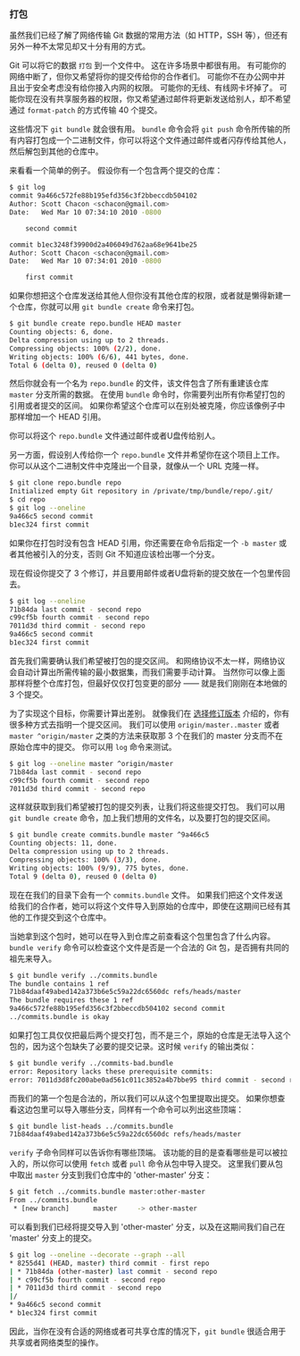 ### 打包

虽然我们已经了解了网络传输 Git 数据的常用方法（如 HTTP，SSH 等），但还有另外一种不太常见却又十分有用的方式。

Git 可以将它的数据 `打包` 到一个文件中。
这在许多场景中都很有用。
有可能你的网络中断了，但你又希望将你的提交传给你的合作者们。
可能你不在办公网中并且出于安全考虑没有给你接入内网的权限。
可能你的无线、有线网卡坏掉了。
可能你现在没有共享服务器的权限，你又希望通过邮件将更新发送给别人，却不希望通过 `format-patch` 的方式传输 40 个提交。

这些情况下 `git bundle` 就会很有用。
`bundle` 命令会将 `git push` 命令所传输的所有内容打包成一个二进制文件，你可以将这个文件通过邮件或者闪存传给其他人，然后解包到其他的仓库中。

来看看一个简单的例子。
假设你有一个包含两个提交的仓库：

```bash
$ git log
commit 9a466c572fe88b195efd356c3f2bbeccdb504102
Author: Scott Chacon <schacon@gmail.com>
Date:   Wed Mar 10 07:34:10 2010 -0800

    second commit

commit b1ec3248f39900d2a406049d762aa68e9641be25
Author: Scott Chacon <schacon@gmail.com>
Date:   Wed Mar 10 07:34:01 2010 -0800

    first commit
```

如果你想把这个仓库发送给其他人但你没有其他仓库的权限，或者就是懒得新建一个仓库，你就可以用 `git bundle create` 命令来打包。

```bash
$ git bundle create repo.bundle HEAD master
Counting objects: 6, done.
Delta compression using up to 2 threads.
Compressing objects: 100% (2/2), done.
Writing objects: 100% (6/6), 441 bytes, done.
Total 6 (delta 0), reused 0 (delta 0)
```

然后你就会有一个名为 `repo.bundle` 的文件，该文件包含了所有重建该仓库 `master` 分支所需的数据。
在使用 `bundle` 命令时，你需要列出所有你希望打包的引用或者提交的区间。
如果你希望这个仓库可以在别处被克隆，你应该像例子中那样增加一个 HEAD 引用。

你可以将这个 `repo.bundle` 文件通过邮件或者U盘传给别人。

另一方面，假设别人传给你一个 `repo.bundle` 文件并希望你在这个项目上工作。
你可以从这个二进制文件中克隆出一个目录，就像从一个 URL 克隆一样。

```bash
$ git clone repo.bundle repo
Initialized empty Git repository in /private/tmp/bundle/repo/.git/
$ cd repo
$ git log --oneline
9a466c5 second commit
b1ec324 first commit
```

如果你在打包时没有包含 HEAD 引用，你还需要在命令后指定一个 `-b master` 或者其他被引入的分支，否则 Git 不知道应该检出哪一个分支。

现在假设你提交了 3 个修订，并且要用邮件或者U盘将新的提交放在一个包里传回去。

```bash
$ git log --oneline
71b84da last commit - second repo
c99cf5b fourth commit - second repo
7011d3d third commit - second repo
9a466c5 second commit
b1ec324 first commit
```

首先我们需要确认我们希望被打包的提交区间。
和网络协议不太一样，网络协议会自动计算出所需传输的最小数据集，而我们需要手动计算。
当然你可以像上面那样将整个仓库打包，但最好仅仅打包变更的部分 —— 就是我们刚刚在本地做的 3 个提交。

为了实现这个目标，你需要计算出差别。
就像我们在 [选择修订版本](07-git-tools/sections/revision-selection.md) 介绍的，你有很多种方式去指明一个提交区间。
我们可以使用 `origin/master..master` 或者 `master ^origin/master` 之类的方法来获取那 3 个在我们的 master 分支而不在原始仓库中的提交。
你可以用 `log` 命令来测试。

```bash
$ git log --oneline master ^origin/master
71b84da last commit - second repo
c99cf5b fourth commit - second repo
7011d3d third commit - second repo
```

这样就获取到我们希望被打包的提交列表，让我们将这些提交打包。
我们可以用 `git bundle create` 命令，加上我们想用的文件名，以及要打包的提交区间。

```bash
$ git bundle create commits.bundle master ^9a466c5
Counting objects: 11, done.
Delta compression using up to 2 threads.
Compressing objects: 100% (3/3), done.
Writing objects: 100% (9/9), 775 bytes, done.
Total 9 (delta 0), reused 0 (delta 0)
```

现在在我们的目录下会有一个 `commits.bundle` 文件。
如果我们把这个文件发送给我们的合作者，她可以将这个文件导入到原始的仓库中，即使在这期间已经有其他的工作提交到这个仓库中。

当她拿到这个包时，她可以在导入到仓库之前查看这个包里包含了什么内容。
`bundle verify` 命令可以检查这个文件是否是一个合法的 Git 包，是否拥有共同的祖先来导入。

```bash
$ git bundle verify ../commits.bundle
The bundle contains 1 ref
71b84daaf49abed142a373b6e5c59a22dc6560dc refs/heads/master
The bundle requires these 1 ref
9a466c572fe88b195efd356c3f2bbeccdb504102 second commit
../commits.bundle is okay
```

如果打包工具仅仅把最后两个提交打包，而不是三个，原始的仓库是无法导入这个包的，因为这个包缺失了必要的提交记录。这时候 `verify` 的输出类似：

```bash
$ git bundle verify ../commits-bad.bundle
error: Repository lacks these prerequisite commits:
error: 7011d3d8fc200abe0ad561c011c3852a4b7bbe95 third commit - second repo
```

而我们的第一个包是合法的，所以我们可以从这个包里提取出提交。
如果你想查看这边包里可以导入哪些分支，同样有一个命令可以列出这些顶端：

```bash
$ git bundle list-heads ../commits.bundle
71b84daaf49abed142a373b6e5c59a22dc6560dc refs/heads/master
```

`verify` 子命令同样可以告诉你有哪些顶端。
该功能的目的是查看哪些是可以被拉入的，所以你可以使用 `fetch` 或者 `pull` 命令从包中导入提交。
这里我们要从包中取出 `master` 分支到我们仓库中的 'other-master' 分支：

```bash
$ git fetch ../commits.bundle master:other-master
From ../commits.bundle
 * [new branch]      master     -> other-master
```

可以看到我们已经将提交导入到 'other-master' 分支，以及在这期间我们自己在 'master' 分支上的提交。

```bash
$ git log --oneline --decorate --graph --all
* 8255d41 (HEAD, master) third commit - first repo
| * 71b84da (other-master) last commit - second repo
| * c99cf5b fourth commit - second repo
| * 7011d3d third commit - second repo
|/
* 9a466c5 second commit
* b1ec324 first commit
```

因此，当你在没有合适的网络或者可共享仓库的情况下，`git bundle` 很适合用于共享或者网络类型的操作。
